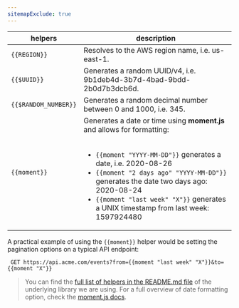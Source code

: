 ```yaml
---
sitemapExclude: true
---
```

| helpers              | description                                                                                                                                                                                                                                                                                                                                                                                                                        |
|----------------------|------------------------------------------------------------------------------------------------------------------------------------------------------------------------------------------------------------------------------------------------------------------------------------------------------------------------------------------------------------------------------------------------------------------------------------|
| `{{REGION}}`         | Resolves to the AWS region name, i.e. us-east-1.                                                                                                                                                                                                                                                                                                                                                                                 |
| `{{$UUID}}`          | Generates a random UUID/v4, i.e.  9b1deb4d-3b7d-4bad-9bdd-2b0d7b3dcb6d.                                                                                                                                                                                                                                                                                                                                                          |
| `{{$RANDOM_NUMBER}}` | Generates a random decimal number between 0 and 1000, i.e. 345.                                                                                                                                                                                                                                                                                                                                                                 |
| `{{moment}}`           | Generates a date or time using **moment.js** and allows for formatting:<br><br> <ul> <li>`{{moment "YYYY-MM-DD"}}` generates a date, i.e. 2020-08-26</li> <li>`{{moment "2 days ago" "YYYY-MM-DD"}}` generates the date two days ago: 2020-08-24</li> <li>`{{moment "last week" "X"}}` generates a UNIX timestamp from last week: 1597924480</li> </ul> |

A practical example of using the `{{moment}}` helper would be setting the pagination options on a typical API endpoint:

```
 GET https://api.acme.com/events?from={{moment "last week" "X"}}&to={{moment "X"}}
```

> You can find the [full list of helpers in the README.md file](https://github.com/checkly/handlebars) of the underlying library we are using.
For a full overview of date formatting option, check the [moment.js docs](https://momentjs.com/docs/#/displaying/format/).
